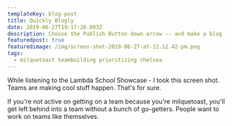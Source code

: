 ```yaml
---
templateKey: blog-post
title: Quickly Blogly
date: 2019-06-27T19:17:20.893Z
description: Choose the Publish Button down arrow -- and make a blog
featuredpost: true
featuredimage: /img/screen-shot-2019-06-27-at-12.12.42-pm.png
tags:
  - milquetoast teambuilding prioritizing chelsea
---
```

While listening to the Lambda School Showcase - I took this screen shot. Teams are making cool stuff happen. That's for sure. 



If you're not active on getting on a team because you're milquetoast, you'll get left behind into a team without a bunch of go-getters. People want to work on teams like themselves.
